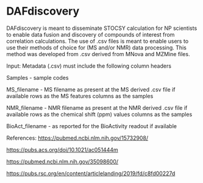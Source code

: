 # DAFdiscovery
DAFdiscovery is meant to disseminate STOCSY calculation for NP scientists to enable data fusion and discovery of compounds of interest from correlation calculations.
The use of .csv files is meant to enable users to use their methods of choice for (MS and/or NMR) data processing. This method was developed from .csv derived from MNova and MZMine files.

Input:
Metadata (.csv) must include the following column headers

Samples - sample codes

MS_filename - MS filename as present at the MS derived .csv file if available
rows as the MS features 
columns as the samples
	
NMR_filename - NMR filename as present at the NMR derived .csv file if available 
rows as the chemical shift (ppm) values
columns as the samples
	
BioAct_filename - as reported for the BioActivity readout if available 

References:
https://pubmed.ncbi.nlm.nih.gov/15732908/

https://pubs.acs.org/doi/10.1021/ac051444m

https://pubmed.ncbi.nlm.nih.gov/35098600/

https://pubs.rsc.org/en/content/articlelanding/2019/fd/c8fd00227d
